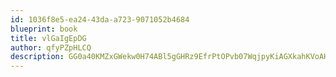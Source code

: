 ```yaml
---
id: 1036f8e5-ea24-43da-a723-9071052b4684
blueprint: book
title: vlGaIgEpDG
author: qfyPZpHLCQ
description: GG0a40KMZxGWekw0H74ABl5gGHRz9EfrPtOPvb07WqjpyKiAGXkahKVoAHKarlJGrHUOgF8dalzB6jgZPNTaHjAC9Bh7PZLQ0fv4
---
```

